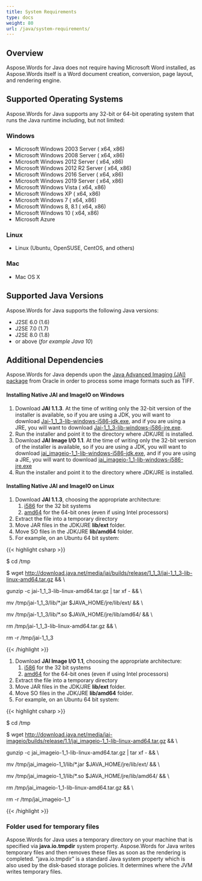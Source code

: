 ```yaml
---
title: System Requirements
type: docs
weight: 80
url: /java/system-requirements/
---
```



## **Overview**
Aspose.Words for Java does not require having Microsoft Word installed, as Aspose.Words itself is a Word document creation, conversion, page layout, and rendering engine.
## **Supported Operating Systems**
Aspose.Words for Java supports any 32-bit or 64-bit operating system that runs the Java runtime including, but not limited:
### **Windows**
- Microsoft Windows 2003 Server ( x64, x86)
- Microsoft Windows 2008 Server ( x64, x86)
- Microsoft Windows 2012 Server ( x64, x86)
- Microsoft Windows 2012 R2 Server ( x64, x86)
- Microsoft Windows 2016 Server ( x64, x86)
- Microsoft Windows 2019 Server ( x64, x86)
- Microsoft Windows Vista ( x64, x86)
- Microsoft Windows XP ( x64, x86)
- Microsoft Windows 7 ( x64, x86)
- Microsoft Windows 8, 8.1 ( x64, x86)
- Microsoft Windows 10 ( x64, x86)
- Microsoft Azure
### **Linux**
- Linux (Ubuntu, OpenSUSE, CentOS, and others)
### **Mac**
- Mac OS X
## **Supported Java Versions**
Aspose.Words for Java supports the following Java versions:

- J2SE 6.0 (1.6)
- J2SE 7.0 (1.7)
- J2SE 8.0 (1.8)
- or above (*for example Java 10*)
## **Additional Dependencies**
Aspose.Words for Java depends upon the [Java Advanced Imaging (JAI) package](http://www.oracle.com/technetwork/java/javasebusiness/downloads/java-archive-downloads-java-client-419417.html) from Oracle in order to process some image formats such as TIFF. 
#### **Installing Native JAI and ImageIO on Windows**
1. Download **JAI 1.1.3**. At the time of writing only the 32-bit version of the installer is available, so if you are using a JDK, you will want to download [Jai-1_1_3-lib-windows-i586-jdk.exe](http://download.java.net/media/jai/builds/release/1_1_3/jai-1_1_3-lib-windows-i586-jdk.exe), and if you are using a JRE, you will want to download [Jai-1_1_3-lib-windows-i586-jre.exe](http://download.java.net/media/jai/builds/release/1_1_3/jai-1_1_3-lib-windows-i586-jre.exe).
1. Run the installer and point it to the directory where JDK/JRE is installed.
1. Download **JAI Image I/O 1.1**. At the time of writing only the 32-bit version of the installer is available, so if you are using a JDK, you will want to download [jai_imageio-1_1-lib-windows-i586-jdk.exe](http://download.java.net/media/jai-imageio/builds/release/1.1/jai_imageio-1_1-lib-windows-i586-jdk.exe), and if you are using a JRE, you will want to download [jai_imageio-1_1-lib-windows-i586-jre.exe](http://download.java.net/media/jai-imageio/builds/release/1.1/jai_imageio-1_1-lib-windows-i586-jre.exe)
1. Run the installer and point it to the directory where JDK/JRE is installed.
#### **Installing Native JAI and ImageIO on Linux**
1. Download **JAI 1.1.3**, choosing the appropriate architecture:
   1. [i586](http://download.java.net/media/jai/builds/release/1_1_3/jai-1_1_3-lib-linux-i586.tar.gz) for the 32 bit systems
   1. [amd64](http://download.java.net/media/jai/builds/release/1_1_3/jai-1_1_3-lib-linux-amd64.tar.gz) for the 64-bit ones (even if using Intel processors)
1. Extract the file into a temporary directory
1. Move JAR files in the JDK/JRE **lib/ext** folder.
1. Move SO files in the JDK/JRE **lib/amd64** folder.
1. For example, on an Ubuntu 64 bit system:

{{< highlight csharp >}}

 $ cd /tmp

$ wget http://download.java.net/media/jai/builds/release/1_1_3/jai-1_1_3-lib-linux-amd64.tar.gz && \

gunzip -c jai-1_1_3-lib-linux-amd64.tar.gz | tar xf - && \

mv /tmp/jai-1_1_3/lib/*.jar $JAVA_HOME/jre/lib/ext/ && \

mv /tmp/jai-1_1_3/lib/*.so $JAVA_HOME/jre/lib/amd64/ && \

rm /tmp/jai-1_1_3-lib-linux-amd64.tar.gz && \

rm -r /tmp/jai-1_1_3

{{< /highlight >}}

1. Download **JAI Image I/O 1.1**, choosing the appropriate architecture:
   1. [i586](http://download.java.net/media/jai-imageio/builds/release/1.1/jai_imageio-1_1-lib-linux-i586.tar.gz) for the 32 bit systems
   1. [amd64](http://download.java.net/media/jai-imageio/builds/release/1.1/jai_imageio-1_1-lib-linux-amd64.tar.gz) for the 64-bit ones (even if using Intel processors)
1. Extract the file into a temporary directory
1. Move JAR files in the JDK/JRE **lib/ext** folder.
1. Move SO files in the JDK/JRE **lib/amd64** folder.
1. For example, on an Ubuntu 64 bit system:
 

{{< highlight csharp >}}

 $ cd /tmp

$ wget http://download.java.net/media/jai-imageio/builds/release/1.1/jai_imageio-1_1-lib-linux-amd64.tar.gz && \

gunzip -c jai_imageio-1_1-lib-linux-amd64.tar.gz | tar xf - && \

mv /tmp/jai_imageio-1_1/lib/*.jar $JAVA_HOME/jre/lib/ext/ && \

mv /tmp/jai_imageio-1_1/lib/*.so $JAVA_HOME/jre/lib/amd64/ && \

rm /tmp/jai_imageio-1_1-lib-linux-amd64.tar.gz && \

rm -r /tmp/jai_imageio-1_1

{{< /highlight >}}
### **Folder used for temporary files**
Aspose.Words for Java uses a temporary directory on your machine that is specified via **java.io.tmpdir** system property. Aspose.Words for Java writes temporary files and then removes these files as soon as the rendering is completed. "java.io.tmpdir" is a standard Java system property which is also used by the disk-based storage policies. It determines where the JVM writes temporary files. 

